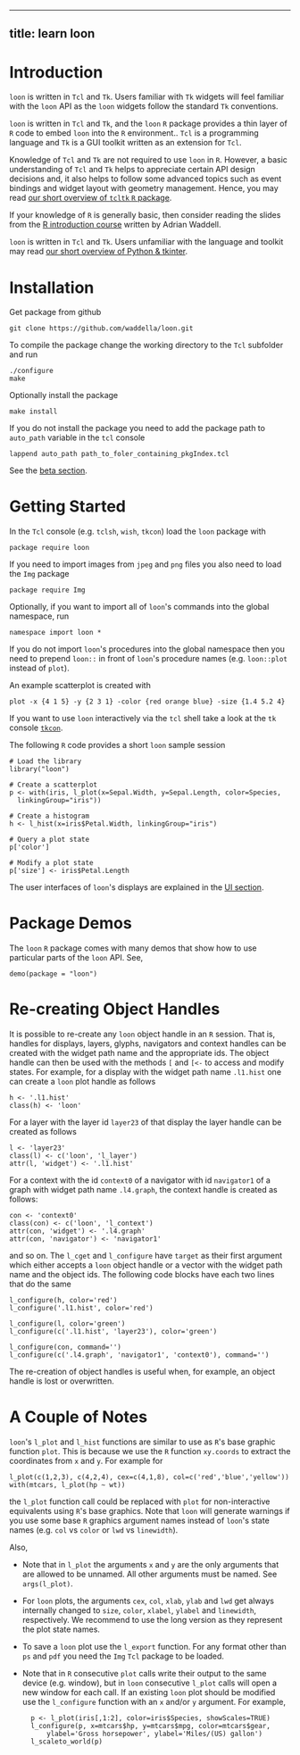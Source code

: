 <script>
document.getElementById("learn_intro").className += " selected";
</script>

---
title: learn loon
---

# Introduction

<Tcl> `loon` is written in `Tcl` and `Tk`. Users familiar with `Tk`
widgets will feel familiar with the `loon` API as the `loon` widgets
follow the standard `Tk` conventions. </Tcl>


<R>

<!--

<div class="todo">`loon` is available in `R` with the `loon` `R`
package which is hosted on `CRAN`.</div> 

-->

`loon` is written in `Tcl` and `Tk`, and the `loon` `R` package
provides a thin layer of `R` code to embed `loon` into the `R`
environment.. `Tcl` is a programming language and `Tk` is a GUI
toolkit written as an extension for `Tcl`.

Knowledge of `Tcl` and `Tk` are not required to use `loon` in
`R`. However, a basic understanding of `Tcl` and `Tk` helps to
appreciate certain API design decisions and, it also helps to follow
some advanced topics such as event bindings and widget layout with
geometry management. Hence, you may read
[our short overview of `tcltk` `R` package](learn_R_tcltk.html).

If your knowledge of `R` is generally basic, then consider reading the
slides from the
[R introduction course](http://adrian.waddell.ch/RforEcon/) written by
Adrian Waddell.

</R>

<Python> `loon` is written in `Tcl` and `Tk`. Users unfamiliar with
the language and toolkit may read <a
href="learn_Python_tkinter.html">our short overview of Python &
tkinter</a>.  </Python>



# Installation
<Tcl>
Get package from github

~~~{.todo}
git clone https://github.com/waddella/loon.git
~~~

To compile the package change the working directory to the `Tcl`
subfolder and run

~~~
./configure
make
~~~

Optionally install the package

~~~
make install
~~~

If you do not install the package you need to add the package path to
`auto_path` variable in the `tcl` console

~~~
lappend auto_path path_to_foler_containing_pkgIndex.tcl
~~~
</Tcl>

<R>

See the [beta section](beta.html).

<!--

To install the newest stable version of `loon` from CRAN run the
following command in an R session

~~~{.todo}
install.packages("loon")
~~~

Development versions can be installed and tested from github with the
`devtools` `R` package as follows

~~~{.todo}
library(devtools)

install_github("loon")

# use development version of loon
dev_mode(on=TRUE)

# switch back to stable version of loon
dev_mode(on=FALSE)
~~~

-->

</R>



# Getting Started

<Tcl>

In the `Tcl` console (e.g. `tclsh`, `wish`, `tkcon`) load the `loon`
package with

~~~
package require loon
~~~

If you need to import images from `jpeg` and `png` files you also need
to load the `Img` package

~~~
package require Img
~~~

Optionally, if you want to import all of `loon`'s commands into the
global namespace, run

~~~
namespace import loon *
~~~

If you do not import `loon`'s procedures into the global namespace
then you need to prepend `loon::` in front of `loon`'s procedure names
(e.g. `loon::plot` instead of `plot`).


An example scatterplot is created with

~~~
plot -x {4 1 5} -y {2 3 1} -color {red orange blue} -size {1.4 5.2 4}
~~~

If you want to use `loon` interactively via the `tcl` shell take a
look at the `tk` console [`tkcon`](http://tkcon.sourceforge.net/).
</Tcl>


<R> The following `R` code provides a short `loon` sample session

~~~
# Load the library
library("loon")

# Create a scatterplot
p <- with(iris, l_plot(x=Sepal.Width, y=Sepal.Length, color=Species,
  linkingGroup="iris"))

# Create a histogram
h <- l_hist(x=iris$Petal.Width, linkingGroup="iris")

# Query a plot state
p['color']

# Modify a plot state
p['size'] <- iris$Petal.Length
~~~
</R>

The user interfaces of `loon`'s displays are explained in the
[UI section](UI.html).


<R>

# Package Demos

The `loon` `R` package comes with many demos that show how to use
particular parts of the `loon` API. See,

~~~
demo(package = "loon")
~~~

# Re-creating Object Handles


It is possible to re-create any `loon` object handle in an `R`
session. That is, handles for displays, layers, glyphs, navigators and
context handles can be created with the widget path name and the
appropriate ids. The object handle can then be used with the methods
`[` and `[<-` to access and modify states. For example, for a display with the widget path name `.l1.hist` one can create a `loon` plot handle as follows

~~~
h <- '.l1.hist'
class(h) <- 'loon'  
~~~

For a layer with the layer id `layer23` of that display the layer
handle can be created as follows

~~~
l <- 'layer23'
class(l) <- c('loon', 'l_layer')
attr(l, 'widget') <- '.l1.hist' 
~~~

For a context with the id `context0` of a navigator with id `navigator1` of a graph with widget path name `.l4.graph`, the context handle is created as follows:

~~~
con <- 'context0'
class(con) <- c('loon', 'l_context')
attr(con, 'widget') <- '.l4.graph'
attr(con, 'navigator') <- 'navigator1' 
~~~

and so on. The `l_cget` and `l_configure` have `target` as their first argument which either accepts a `loon` object handle or a vector with the widget path name and the object ids. The following code blocks have each two lines that do the same

~~~
l_configure(h, color='red')
l_configure('.l1.hist', color='red')
~~~

~~~
l_configure(l, color='green')
l_configure(c('.l1.hist', 'layer23'), color='green')
~~~

~~~
l_configure(con, command='')
l_configure(c('.l4.graph', 'navigator1', 'context0'), command='')
~~~

The re-creation of object handles is useful when, for example, an object handle is lost or overwritten.



# A Couple of Notes

`loon`'s `l_plot` and `l_hist` functions are similar to use as `R`'s
base graphic function `plot`. This is because we use the `R` function
`xy.coords` to extract the coordinates from `x` and `y`. For example
for

~~~
l_plot(c(1,2,3), c(4,2,4), cex=c(4,1,8), col=c('red','blue','yellow'))
with(mtcars, l_plot(hp ~ wt))
~~~

the `l_plot` function call could be replaced with `plot` for non-interactive equivalents using `R`'s base graphics. Note that `loon` will generate warnings if you use some base `R` graphics argument names instead of `loon`'s state names (e.g. `col` vs `color` or `lwd` vs `linewidth`).

Also, 

- Note that in `l_plot` the arguments `x` and `y` are the only
arguments that are allowed to be unnamed. All other arguments must be
named. See `args(l_plot)`.

- For `loon` plots, the arguments `cex`, `col`, `xlab`, `ylab` and
`lwd` get always internally changed to `size`, `color`, `xlabel`,
`ylabel` and `linewidth`, respectively. We recommend to use the long
version as they represent the plot state names.

- To save a `loon` plot use the `l_export` function. For any format
  other than `ps` and `pdf` you need the `Img` `Tcl` package to be
  loaded. 

- Note that in `R` consecutive `plot` calls write their output to the same device (e.g. window), but in `loon` consecutive `l_plot` calls will open a new window for each call. If an existing `loon` plot should be modified use the `l_configure` function with an `x` and/or `y` argument. For example,

		p <- l_plot(iris[,1:2], color=iris$Species, showScales=TRUE)
		l_configure(p, x=mtcars$hp, y=mtcars$mpg, color=mtcars$gear,
			ylabel='Gross horsepower', ylabel='Miles/(US) gallon')
		l_scaleto_world(p)

</R>

